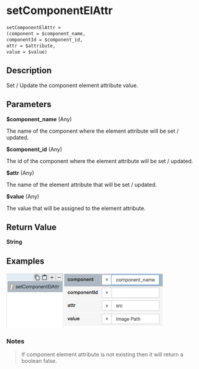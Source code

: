 # setComponentElAttr

	setComponentElAttr > 
	(component = $component_name,
	componentId = $component_id,
	attr = $attribute,
	value = $value)

## Description

Set / Update the component element attribute value.

## Parameters

**$component_name** (Any)

The name of the component where the element attribute will be set / updated.

**$component_id** (Any)

The id of the component where the element attribute will be set / updated.

**$attr** (Any)

The name of the element attribute that will be set / updated.

**$value** (Any)

The value that will be assigned to the element attribute.

## Return Value

**String**

## Examples

![](setComponentElAttr.png?raw=true)

### Notes
> If component element attribute is not existing then it will return a boolean false.

